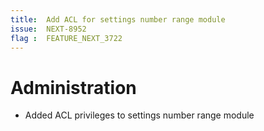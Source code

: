```yaml
---
title:  Add ACL for settings number range module    
issue:  NEXT-8952    
flag :  FEATURE_NEXT_3722
---
```

# Administration
* Added ACL privileges to settings number range module
